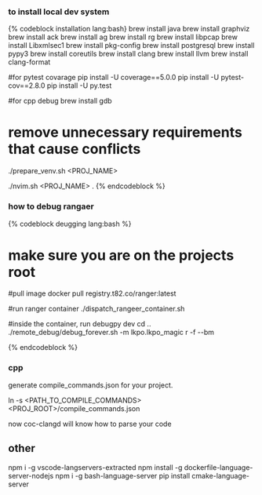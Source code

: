 ### to install local dev system

{% codeblock installation lang:bash}
brew install java
brew install graphviz
brew install ack
brew install ag
brew install rg
brew install libpcap
brew install Libxmlsec1
brew install pkg-config
brew install postgresql
brew install pypy3
brew install coreutils
brew install clang
brew install llvm
brew install clang-format

#for pytest covarage
pip install -U coverage==5.0.0
pip install -U pytest-cov==2.8.0
pip install -U py.test

#for cpp debug
brew install gdb

# remove unnecessary requirements that cause conflicts
./prepare_venv.sh <PROJ_NAME>

./nvim.sh <PROJ_NAME> .
{% endcodeblock %}

### how to debug rangaer

{% codeblock deugging lang:bash %}
# make sure you are on the projects root

#pull image
docker pull registry.t82.co/ranger:latest

#run ranger container
./dispatch_rangeer_container.sh

#inside the container, run debugpy
dev
cd ..
./remote_debug/debug_forever.sh -m lkpo.lkpo_magic r -f --bm

{% endcodeblock %}

### cpp
generate compile_commands.json for your project.

ln -s <PATH_TO_COMPILE_COMMANDS> <PROJ_ROOT>/compile_commands.json

now coc-clangd will know how to parse your code

## other
npm i -g vscode-langservers-extracted
npm install -g dockerfile-language-server-nodejs
npm i -g bash-language-server
pip install cmake-language-server
